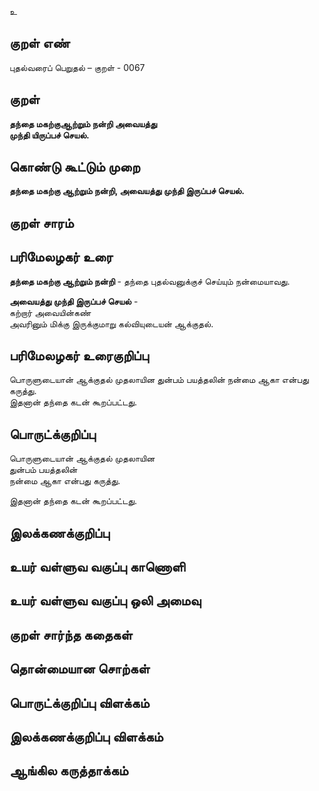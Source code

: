 உ

## குறள் எண் 

புதல்வரைப் பெறுதல் – குறள் - 0067
## குறள் 

**தந்தை மகற்குஆற்றும் நன்றி அவையத்து  
முந்தி யிருப்பச் செயல்.** 

## கொண்டு கூட்டும் முறை

**தந்தை மகற்கு ஆற்றும் நன்றி, அவையத்து முந்தி இருப்பச் செயல்.**   

## குறள் சாரம் 


## பரிமேலழகர் உரை

**தந்தை மகற்கு ஆற்றும் நன்றி** - தந்தை புதல்வனுக்குச் செய்யும் நன்மையாவது.  

**அவையத்து முந்தி இருப்பச் செயல்** -  
கற்றார் அவையின்கண்  
அவரினும் மிக்கு இருக்குமாறு கல்வியுடையன் ஆக்குதல்.

## பரிமேலழகர் உரைகுறிப்பு   

பொருளுடையான் ஆக்குதல் முதலாயின துன்பம் பயத்தலின் நன்மை ஆகா என்பது கருத்து.  
இதனான் தந்தை கடன் கூறப்பட்டது.  

## பொருட்க்குறிப்பு 

பொருளுடையான் ஆக்குதல் முதலாயின  
துன்பம் பயத்தலின்  
நன்மை ஆகா என்பது கருத்து.  

இதனான் தந்தை கடன் கூறப்பட்டது.   

## இலக்கணக்குறிப்பு  


## உயர் வள்ளுவ வகுப்பு காணொளி


## உயர் வள்ளுவ வகுப்பு ஒலி அமைவு 

 
## குறள் சார்ந்த கதைகள் 


## தொன்மையான சொற்கள்


## பொருட்க்குறிப்பு விளக்கம்


## இலக்கணக்குறிப்பு விளக்கம்


## ஆங்கில கருத்தாக்கம் 


